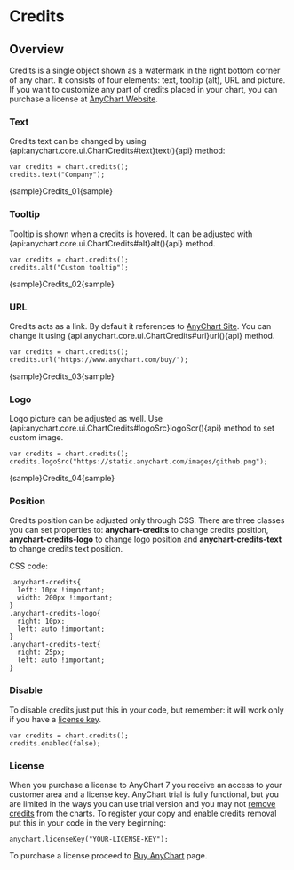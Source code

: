 # Credits

## Overview

Credits is a single object shown as a watermark in the right bottom corner of any chart. It consists of four elements: text, tooltip (alt), URL and picture. If you want to customize any part of credits placed in your chart, you can purchase a license at [AnyChart Website](https://www.anychart.com/buy/).

### Text

Credits text can be changed by using {api:anychart.core.ui.ChartCredits#text}text(){api} method:

```
var credits = chart.credits();
credits.text("Company");
```

{sample}Credits\_01{sample}

### Tooltip

Tooltip is shown when a credits is hovered. It can be adjusted with {api:anychart.core.ui.ChartCredits#alt}alt(){api} method.

```
var credits = chart.credits();
credits.alt("Custom tooltip");
```

{sample}Credits\_02{sample}

### URL

Credits acts as a link. By default it references to [AnyChart Site](https://www.anychart.com/). You can change it using {api:anychart.core.ui.ChartCredits#url}url(){api} method.

```
var credits = chart.credits();
credits.url("https://www.anychart.com/buy/");
```

{sample}Credits\_03{sample}

### Logo

Logo picture can be adjusted as well. Use {api:anychart.core.ui.ChartCredits#logoSrc}logoScr(){api} method to set custom image.

```
var credits = chart.credits();
credits.logoSrc("https://static.anychart.com/images/github.png");
```

{sample}Credits\_04{sample}

### Position

Credits position can be adjusted only through CSS. There are three classes you can set properties to: **anychart-credits** to change credits position, **anychart-credits-logo** to change logo position and **anychart-credits-text** to change credits text position. 

CSS code:

```
.anychart-credits{
  left: 10px !important;
  width: 200px !important;
}
.anychart-credits-logo{
  right: 10px;
  left: auto !important;
}
.anychart-credits-text{
  right: 25px;
  left: auto !important;
}
```

### Disable

To disable credits just put this in your code, but remember: it will work only if you have a [license key](#license).

```
var credits = chart.credits();
credits.enabled(false);
```

### License

When you purchase a license to AnyChart 7 you receive an access to your customer area and a license key. AnyChart trial is fully functional, but you are limited in the ways you can use trial version and you may not [remove credits](#disable) from the charts. To register your copy and enable credits removal put this in your code in the very beginning:

```
anychart.licenseKey("YOUR-LICENSE-KEY");
```

To purchase a license proceed to [Buy AnyChart](https://www.anychart.com/buy/) page.
